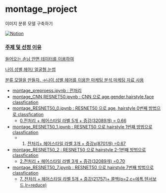# montage_project
이미지 분류 모델 구축하기

  <a href="https://www.notion.so/wew1202/3-fd4156cf77c844e5a7d12a8e064ebdee">![Notion](https://img.shields.io/badge/Notion-%23000000.svg?style=for-the-badge&logo=notion&logoColor=white)


### 주제 및 선정 이유

들어오는 손님 안면 데이터를 이용하여

나이,성별,헤어/ 얼굴형,눈썹

분류 모델을 만들자. →나이,성별,헤어를 이용한 마케팅 분석,마케팅 자료 사용


- montage_preproess.ipynb : 전처리
- montage_CNN,RESNET50.ipynb : CNN 으로 age,gender,hairstyle,face classfication
- montage_RESNET50_0.ipynb : RESNET50 으로 age, hairstyle 0번째 방법으로 classfication
  - 0.전처리 + 헤어스타일 라벨 5개 + 증강(32089개)  = 0.66
- montage_RESNET50_1.ipynb : RESNET50 으로 hairstyle 1번째 방법으로 classfication
  - 1. 전처리+ 헤어스타일 라벨 3개 + 증강x(8701개) =0.67
- montage_RESNET50_2 : RESNET50 으로 hairstyle 2-1번째 방법으로 classfication
  - 2.전처리 + 헤어스타일 라벨 3개 + 증강(32089개) =0.70
- montage_RESNET50_7.ipynb : RESNET50 으로 hairstyle 7번째 방법으로 classfication
  - 7. 전처리 + 헤어스타일 라벨 5개 + 증강(21757)+ 콜백(p=2,c=에폭,텐서보드,lr=reduce)
